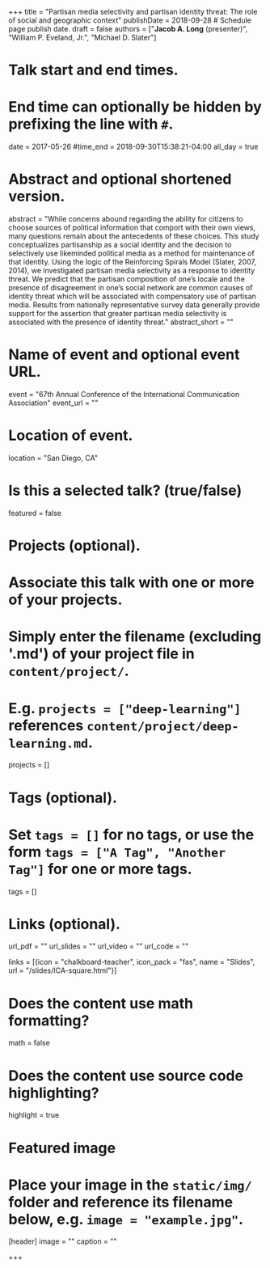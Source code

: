 +++
title = "Partisan media selectivity and partisan identity threat: The role of social and geographic context"
publishDate = 2018-09-28 # Schedule page publish date.
draft = false
authors = ["**Jacob A. Long** (presenter)", "William P. Eveland, Jr.", "Michael D. Slater"]

# Talk start and end times.
#   End time can optionally be hidden by prefixing the line with `#`.
date = 2017-05-26
#time_end = 2018-09-30T15:38:21-04:00
all_day = true

# Abstract and optional shortened version.
abstract = "While concerns abound regarding the ability for citizens to choose sources of political information that comport with their own views, many questions remain about the antecedents of these choices. This study conceptualizes partisanship as a social identity and the decision to selectively use likeminded political media as a method for maintenance of that identity. Using the logic of the Reinforcing Spirals Model (Slater, 2007, 2014), we investigated partisan media selectivity as a response to identity threat. We predict that the partisan composition of one’s locale and the presence of disagreement in one’s social network are common causes of identity threat which will be associated with compensatory use of partisan media. Results from nationally representative survey data generally provide support for the assertion that greater partisan media selectivity is associated with the presence of identity threat."
abstract_short = ""

# Name of event and optional event URL.
event = "67th Annual Conference of the International Communication Association"
event_url = ""

# Location of event.
location = "San Diego, CA"

# Is this a selected talk? (true/false)
featured = false

# Projects (optional).
#   Associate this talk with one or more of your projects.
#   Simply enter the filename (excluding '.md') of your project file in `content/project/`.
#   E.g. `projects = ["deep-learning"]` references `content/project/deep-learning.md`.
projects = []

# Tags (optional).
#   Set `tags = []` for no tags, or use the form `tags = ["A Tag", "Another Tag"]` for one or more tags.
tags = []

# Links (optional).
url_pdf = ""
url_slides = ""
url_video = ""
url_code = ""

links = [{icon = "chalkboard-teacher", icon_pack = "fas", name = "Slides", url = "/slides/ICA-square.html"}]

# Does the content use math formatting?
math = false

# Does the content use source code highlighting?
highlight = true

# Featured image
# Place your image in the `static/img/` folder and reference its filename below, e.g. `image = "example.jpg"`.
[header]
image = ""
caption = ""

+++